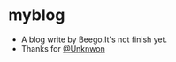 # myblog

* A blog write by Beego.It's not finish yet.
* Thanks for [@Unknwon](https://github.com/Unknwon)
